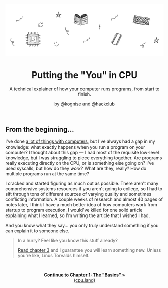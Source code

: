 <picture>
  <source media='(prefers-color-scheme: dark)' srcset='./public/github-images/banner-dark.png'>
  <img src='./public/github-images/banner-light.png' alt=''>
</picture>

<h1 align='center'>Putting the "You" in CPU</h1>
<p align='center'>A technical explainer of how your computer runs programs, from start to finish.</p>
<p align='center'>by <a href='https://github.com/kognise'>@kognise</a> and <a href='https://github.com/hackclub'>@hackclub</a></p>
<br>

## From the beginning...

I've done [a lot of things with computers](https://github.com/kognise), but I've always had a gap in my knowledge: what exactly happens when you run a program on your computer? I thought about this gap — I had most of the requisite low-level knowledge, but I was struggling to piece everything together. Are programs really executing directly on the CPU, or is something else going on? I've used syscalls, but how do they *work*? What are they, really? How do multiple programs run at the same time?

I cracked and started figuring as much out as possible. There aren't many comprehensive systems resources if you aren't going to college, so I had to sift through tons of different sources of varying quality and sometimes conflicting information. A couple weeks of research and almost 40 pages of notes later, I think I have a much better idea of how computers work from startup to program execution. I would've killed for one solid article explaining what I learned, so I'm writing the article that I wished I had.

And you know what they say... you only truly understand something if you can explain it to someone else.

> In a hurry? Feel like you know this stuff already?
>
> [Read chapter 3](https://cpu.land/how-to-run-a-program) and I guarantee you will learn something new. Unless you're like, Linus Torvalds himself.

<br>

<p align='center'><a href='https://cpu.land/the-basics'><strong>Continue to Chapter 1: The "Basics" &raquo;</strong><br>(cpu.land)</a></p>
